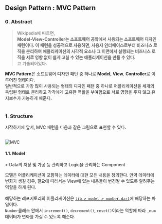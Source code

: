 ## Design Pattern : MVC Pattern

<h3>0. Abstract</h3>

> Wikipedia에 따르면,<br>
> **Model-View-Controller는 소프트웨어 공학에서 사용되는 소프트웨어 디자인 패턴이다. 이 패턴을 성공적으로 사용하면, 사용자 인터페이스로부터 비즈니스 로직을 분리하여 애플리케이션의 시각적 요소나 그 이면에서 실행되는 비즈니스 로직을 서로 영향 없이 쉽게 고칠 수 있는 애플리케이션을 만들 수 있다.**<br>
> 고 기술되어있다.

**MVC Pattern**은 소프트웨어 디자인 패턴 중 하나로 **Model**, **View**, **Controller**로 이루어진 형태이다.
<br>
일반적으로 가장 많이 사용되는 형태의 디자인 패턴 중 하나로 어플리케이션을 세개의 독립된 형태로 분리하고 각각에게 고유한 역할을 부여함으로 서로 영향을 주지 않고 유지보수가 가능하게 해준다.
<br><br>

<h3>1. Structure</h3>
시작하기에 앞서, MVC 패턴을 다음과 같은 그림으로 표현할 수 있다.
<br><br>

![MVC](https://github.com/IIIBreakeRIII/IIIBreakeRIII.github.io/assets/89850286/3b081d88-49a0-4a3b-aab3-47c50a66acb7)

<h4>1.1. Model</h4>
> Data의 저장 및 가공 등 관리하고 Logic을 관리하는 Component

모델은 어플리케이션이 포함하는 데이터에 대한 모든 내용을 정의한다. 만약 데이터에 변화가 생길 경우, 필요에 따라서는 View에 있는 내용들이 변경될 수 있도록 알려주는 역할을 하게 된다.
<br><br>
해당하는 레포지토리의 어플리케이션은 [`lib > model > number.dart`](https://github.com/IIIBreakeRIII/mvc_pattern_exercise/blob/main/lib/model/number.dart)에 해당하는 파일이다.
<br>
`Number`클래스 안에서 `increment()`, `decrement()`, `reset()`이라는 역할에 따라 `_num` 데이터가 변화를 가질 수 있도록 해준다.
